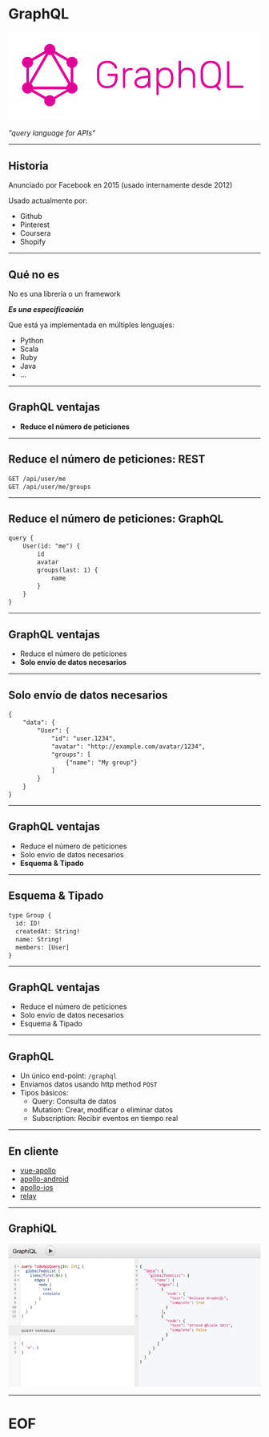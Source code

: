 <!-- $theme: default -->

# GraphQL

![](assets/graphql_logo.png)

*"query language for APIs"*

---

## Historia

Anunciado por Facebook en 2015 (usado internamente desde 2012)

Usado actualmente por:
- Github
- Pinterest
- Coursera
- Shopify

---

## Qué no es

No es una librería o un framework

__*Es una especificación*__

Que está ya implementada en múltiples lenguajes:
* Python
* Scala
* Ruby
* Java
* ...

---

## GraphQL ventajas

* __Reduce el número de peticiones__

---

## Reduce el número de peticiones: REST

```
GET /api/user/me
GET /api/user/me/groups
```

---

## Reduce el número de peticiones: GraphQL

```
query {
    User(id: "me") {
        id
        avatar
        groups(last: 1) {
            name
        }
    }
}
```

---

## GraphQL ventajas

* Reduce el número de peticiones
* __Solo envío de datos necesarios__

---

## Solo envío de datos necesarios

```
{
    "data": {
        "User": {
            "id": "user.1234",
            "avatar": "http://example.com/avatar/1234",
            "groups": [
                {"name": "My group"}
            ]
        }
    }
}
```

---

## GraphQL ventajas

* Reduce el número de peticiones
* Solo envío de datos necesarios
* __Esquema & Tipado__

---

## Esquema & Tipado

```
type Group {
  id: ID!
  createdAt: String!
  name: String!
  members: [User]
}
```

---

## GraphQL ventajas

* Reduce el número de peticiones
* Solo envío de datos necesarios
* Esquema & Tipado

---

## GraphQL

* Un único end-point: `/graphql`
* Enviamos datos usando http method `POST`
* Tipos básicos:
    * Query: Consulta de datos
    * Mutation: Crear, modificar o eliminar datos
    * Subscription: Recibir eventos en tiempo real

---

## En cliente

* [vue-apollo](https://github.com/Akryum/vue-apollo)
* [apollo-android](https://github.com/apollographql/apollo-android)
* [apollo-ios](https://github.com/apollographql/apollo-ios)
* [relay](https://facebook.github.io/relay/)

---

## GraphiQL

![](assets/graphiql.png)

---

# EOF
